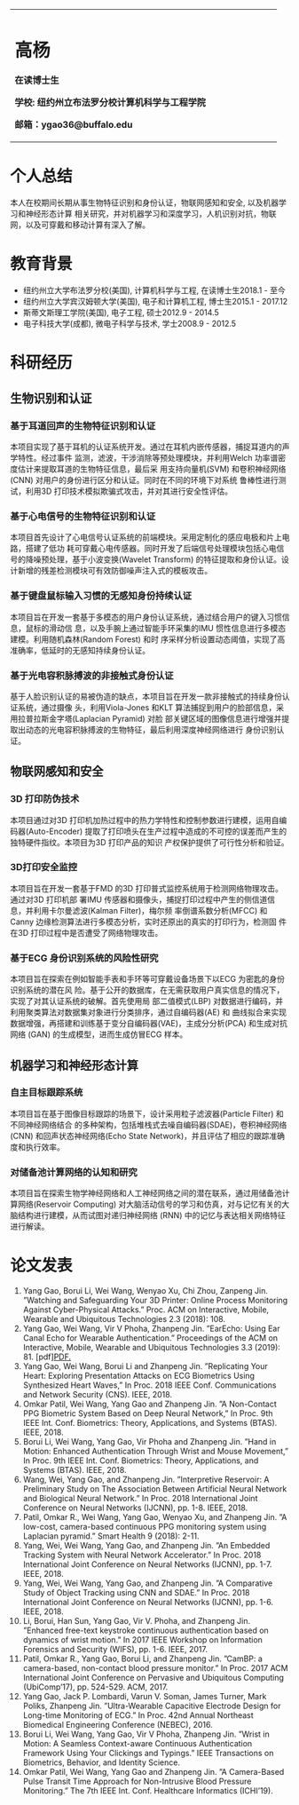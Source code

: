 <table border="0">
  <tr>
    <td width="75%">
      <h1>高杨</h1>
      <p><b>在读博士生</b></p>
      <p><b>学校: 纽约州立布法罗分校计算机科学与工程学院</b></p>
      <p><b>邮箱：ygao36@buffalo.edu</b></p>
    </td>
  </tr>
</table>

# 个人总结 

本人在校期间长期从事生物特征识别和身份认证，物联网感知和安全, 以及机器学习和神经形态计算
相关研究，并对机器学习和深度学习，人机识别对抗，物联网，以及可穿戴和移动计算有深入了解。

# 教育背景

- 纽约州立大学布法罗分校(美国), 计算机科学与工程, 在读博士生2018.1 - 至今
- 纽约州立大学宾汉姆顿大学(美国), 电子和计算机工程, 博士生2015.1 - 2017.12
- 斯蒂文斯理工学院(美国), 电子工程, 硕士2012.9 - 2014.5
- 电子科技大学(成都), 微电子科学与技术, 学士2008.9 - 2012.5




# 科研经历

## 生物识别和认证
### 基于耳道回声的生物特征识别和认证
本项目实现了基于耳机的认证系统开发。通过在耳机内嵌传感器，捕捉耳道内的声学特性。经过事件
监测，滤波，干涉消除等预处理模块，并利用Welch 功率谱密度估计来提取耳道的生物特征信息，最后采
用支持向量机(SVM) 和卷积神经网络(CNN) 对用户的身份进行区分和认证。同时在不同的环境下对系统
鲁棒性进行测试，利用3D 打印技术模拟欺骗式攻击，并对其进行安全性评估。

### 基于心电信号的生物特征识别和认证
本项目首先设计了心电信号认证系统的前端模块。采用定制化的感应电极和片上电路，搭建了低功
耗可穿戴心电传感器。同时开发了后端信号处理模块包括心电信号的降噪预处理，基于小波变换(Wavelet
Transform) 的特征提取和身份认证。设计新增的残差检测模块可有效防御噪声注入式的模板攻击。

### 基于键盘鼠标输入习惯的无感知身份持续认证
本项目旨在开发一套基于多模态的用户身份认证系统，通过结合用户的键入习惯信息，鼠标的滑动信
息，以及手腕上通过智能手环采集的IMU 惯性信息进行多模态建模。利用随机森林(Random Forest) 和时
序采样分析设置动态阈值，实现了高准确率，低延时的无感知持续身份认证。

### 基于光电容积脉搏波的非接触式身份认证
基于人脸识别认证的易被伪造的缺点，本项目旨在开发一款非接触式的持续身份认证系统，通过摄像
头，利用Viola-Jones 和KLT 算法捕捉到用户的脸部信息，采用拉普拉斯金字塔(Laplacian Pyramid) 对脸
部关键区域的图像信息进行增强并提取出动态的光电容积脉搏波的生物特征，最后利用深度神经网络进行
身份识别认证。

## 物联网感知和安全
### 3D 打印防伪技术
本项目通过对3D 打印机加热过程中的热力学特性和控制参数进行建模，运用自编码器(Auto-Encoder)
提取了打印喷头在生产过程中造成的不可控的误差而产生的独特硬件指纹。本项目为3D 打印产品的知识
产权保护提供了可行性分析和验证。

### 3D打印安全监控
本项目旨在开发一套基于FMD 的3D 打印普式监控系统用于检测网络物理攻击。通过对3D 打印机部
署IMU 传感器和摄像头，捕捉打印过程中产生的侧信道信息，并利用卡尔曼滤波(Kalman Filter)，梅尔频
率倒谱系数分析(MFCC) 和Canny 边缘检测算法进行多模态分析，实时还原出的真实的打印行为，检测固
件在3D 打印过程中是否遭受了网络物理攻击。

### 基于ECG 身份识别系统的风险性研究
本项目旨在探索在例如智能手表和手环等可穿戴设备场景下以ECG 为密匙的身份识别系统的潜在风
险。基于公开的数据库，在无需获取用户真实信息的情况下，实现了对其认证系统的破解。首先使用局
部二值模式(LBP) 对数据进行编码，并利用聚类算法对数据集对象进行分类排序，通过自编码器(AE) 和
曲线拟合来实现数据增强，再搭建和训练基于变分自编码器(VAE)，主成分分析(PCA) 和生成对抗网络
(GAN) 的生成模型，进而生成仿冒ECG 样本。

## 机器学习和神经形态计算
### 自主目标跟踪系统
本项目旨在基于图像目标跟踪的场景下，设计采用粒子滤波器(Particle Filter) 和不同神经网络结合
的多种架构，包括堆栈式去噪自编码器(SDAE)，卷积神经网络(CNN) 和回声状态神经网络(Echo State
Network)，并且评估了相应的跟踪准确度和执行效率。

### 对储备池计算网络的认知和研究
本项目旨在探索生物学神经网络和人工神经网络之间的潜在联系，通过用储备池计算网络(Reservoir
Computing) 对大脑活动信号的学习和仿真，对与记忆有关的大脑结构进行建模，从而试图对递归神经网络
(RNN) 中的记忆与表达相关网络特征进行解读。

# 论文发表
1. Yang Gao, Borui Li, Wei Wang, Wenyao Xu, Chi Zhou, Zanpeng Jin. ”Watching and Safeguarding Your 3D Printer: Online Process Monitoring Against Cyber-Physical Attacks.” Proc. ACM on Interactive, Mobile, Wearable and Ubiquitous Technologies 2.3 (2018): 108.
2. Yang Gao, Wei Wang, Vir V Phoha, Zhanpeng Jin. ”EarEcho: Using Ear Canal Echo for Wearable Authentication.” Proceedings of the ACM on Interactive, Mobile, Wearable and Ubiquitous Technologies 3.3 (2019): 81. [pdf]<a href="https://github.com/truebluegy/truebluegy.github.com/blob/master/EarEcho__Using_Ear_Canal_Echo_for_Wearable_Authentication.pdf" target="_blank">PDF.</a>
3. Yang Gao, Wei Wang, Borui Li and Zhanpeng Jin. ”Replicating Your Heart: Exploring Presentation Attacks on ECG Biometrics Using Synthesized Heart Waves,” In Proc. 2018 IEEE Conf. Communications and Network Security (CNS). IEEE, 2018. 
4. Omkar Patil, Wei Wang, Yang Gao and Zhanpeng Jin. ”A Non-Contact PPG Biometric System Based on Deep Neural Network,” In Proc. 9th IEEE Int. Conf. Biometrics: Theory, Applications, and Systems (BTAS). IEEE, 2018.
5. Borui Li, Wei Wang, Yang Gao, Vir Phoha and Zhanpeng Jin. ”Hand in Motion: Enhanced Authentication Through Wrist and Mouse Movement,” In Proc. 9th IEEE Int. Conf. Biometrics: Theory, Applications, and Systems (BTAS). IEEE, 2018.
6. Wang, Wei, Yang Gao, and Zhanpeng Jin. ”Interpretive Reservoir: A Preliminary Study on The Association Between Artificial Neural Network and Biological Neural Network.” In Proc. 2018 International Joint Conference on Neural Networks (IJCNN), pp. 1-8. IEEE, 2018.
7. Patil, Omkar R., Wei Wang, Yang Gao, Wenyao Xu, and Zhanpeng Jin. ”A low-cost, camera-based continuous PPG monitoring system using Laplacian pyramid.” Smart Health 9 (2018): 2-11.
8. Yang, Wei, Wei Wang, Yang Gao, and Zhanpeng Jin. ”An Embedded Tracking System with Neural Network Accelerator.” In Proc. 2018 International Joint Conference on Neural Networks (IJCNN), pp. 1-7. IEEE, 2018.
9. Yang, Wei, Wei Wang, Yang Gao, and Zhanpeng Jin. ”A Comparative Study of Object Tracking using CNN and SDAE.” In Proc. 2018 International Joint Conference on Neural Networks (IJCNN), pp. 1-6. IEEE, 2018.
10. Li, Borui, Han Sun, Yang Gao, Vir V. Phoha, and Zhanpeng Jin. ”Enhanced free-text keystroke continuous authentication based on dynamics of wrist motion.” In 2017 IEEE Workshop on Information Forensics and Security (WIFS), pp. 1-6. IEEE, 2017.
11. Patil, Omkar R., Yang Gao, Borui Li, and Zhanpeng Jin. ”CamBP: a camera-based, non-contact blood pressure monitor.” In Proc. 2017 ACM International Joint Conference on Pervasive and Ubiquitous Computing (UbiComp’17), pp. 524-529. ACM, 2017.
12. Yang Gao, Jack P. Lombardi, Varun V. Soman, James Turner, Mark Poliks, Zhanpeng Jin. ”Ultra-Wearable Capacitive Electrode Design for Long-time Monitoring of ECG.” In Proc. 42nd Annual Northeast Biomedical Engineering Conference (NEBEC), 2016.
13. Borui Li, Wei Wang, Yang Gao, Vir V Phoha, Zhanpeng Jin. ”Wrist in Motion: A Seamless Context-aware Continuous Authentication Framework Using Your Clickings and Typings.” IEEE Transactions on Biometrics, Behavior, and Identity Science.
14. Omkar Patil, Wei Wang, Yang Gao and Zhanpeng Jin. ”A Camera-Based Pulse Transit Time Approach for Non-Intrusive Blood Pressure Monitoring.” The 7th IEEE Int. Conf. Healthcare Informatics (ICHI’19). 







